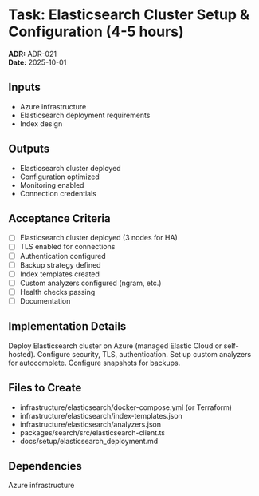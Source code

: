 # Task: Elasticsearch Cluster Setup & Configuration (4-5 hours)
**ADR:** ADR-021  
**Date:** 2025-10-01

## Inputs
- Azure infrastructure
- Elasticsearch deployment requirements
- Index design

## Outputs
- Elasticsearch cluster deployed
- Configuration optimized
- Monitoring enabled
- Connection credentials

## Acceptance Criteria
- [ ] Elasticsearch cluster deployed (3 nodes for HA)
- [ ] TLS enabled for connections
- [ ] Authentication configured
- [ ] Backup strategy defined
- [ ] Index templates created
- [ ] Custom analyzers configured (ngram, etc.)
- [ ] Health checks passing
- [ ] Documentation

## Implementation Details
Deploy Elasticsearch cluster on Azure (managed Elastic Cloud or self-hosted). Configure security, TLS, authentication. Set up custom analyzers for autocomplete. Configure snapshots for backups.

## Files to Create
- infrastructure/elasticsearch/docker-compose.yml (or Terraform)
- infrastructure/elasticsearch/index-templates.json
- infrastructure/elasticsearch/analyzers.json
- packages/search/src/elasticsearch-client.ts
- docs/setup/elasticsearch_deployment.md

## Dependencies
Azure infrastructure